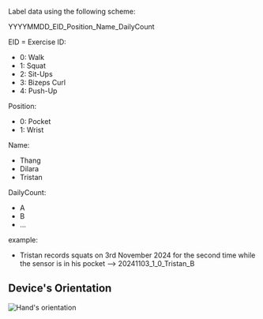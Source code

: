 Label data using the following scheme:

YYYYMMDD_EID_Position_Name_DailyCount

EID = Exercise ID:
- 0: Walk
- 1: Squat
- 2: Sit-Ups
- 3: Bizeps Curl
- 4: Push-Up

Position:
- 0: Pocket
- 1: Wrist

Name:
- Thang
- Dilara
- Tristan

DailyCount:
- A
- B
- ...


example:
- Tristan records squats on 3rd November 2024 for the second time while the sensor is in his pocket
--> 20241103_1_0_Tristan_B

## Device's Orientation
![Hand's orientation](assets/IMG_0712.HEIC)
